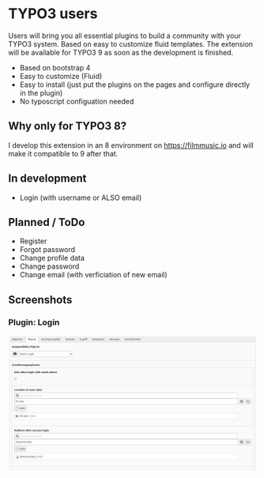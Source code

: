 # TYPO3 users

Users will bring you all essential plugins to build a community with your TYPO3 system. Based on easy to customize fluid templates. The extension will be available for TYPO3 9 as soon as the development is finished.

* Based on bootstrap 4
* Easy to customize (Fluid)
* Easy to install (just put the plugins on the pages and configure directly in the plugin)
* No typoscript configuation needed

## Why only for TYPO3 8?

I develop this extension in an 8 environment on https://filmmusic.io and will make it compatible to 9 after that.

## In development

* Login (with username or ALSO email)

## Planned / ToDo

* Register
* Forgot password
* Change profile data
* Change password
* Change email (with verficiation of new email)

## Screenshots

### Plugin: Login

![plugin](Documentation/login.jpg)